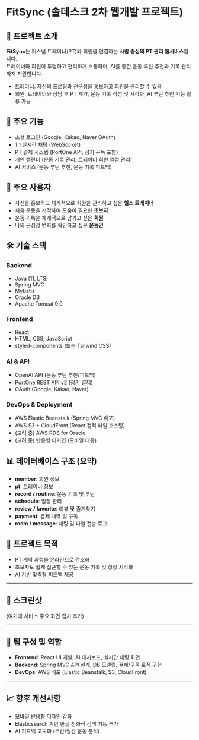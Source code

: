 # FitSync (솔데스크 2차 웹개발 프로젝트)

## 📌 프로젝트 소개
**FitSync**는 퍼스널 트레이너(PT)와 회원을 연결하는 **사람 중심의 PT 관리 웹서비스**입니다.  
트레이너와 회원이 투명하고 편리하게 소통하며, AI를 통한 운동 루틴 추천과 기록 관리까지 지원합니다.  

- 트레이너: 자신의 프로필과 전문성을 홍보하고 회원을 관리할 수 있음  
- 회원: 트레이너와 상담 후 PT 계약, 운동 기록 작성 및 시각화, AI 루틴 추천 기능 활용 가능  

## 🎯 주요 기능
- 소셜 로그인 (Google, Kakao, Naver OAuth)
- 1:1 실시간 채팅 (WebSocket)
- PT 결제 시스템 (PortOne API, 정기 구독 포함)
- 개인 캘린더 (운동 기록 관리, 트레이너 회원 일정 관리)
- AI 서비스 (운동 루틴 추천, 운동 기록 피드백)

## 👥 주요 사용자
- 자신을 홍보하고 체계적으로 회원을 관리하고 싶은 **헬스 트레이너**
- 처음 운동을 시작하여 도움이 필요한 **초보자**
- 운동 기록을 체계적으로 남기고 싶은 **회원**
- 나의 근성장 변화를 확인하고 싶은 **운동인**

## 🛠 기술 스택
### Backend
- Java (11, LTS)
- Spring MVC
- MyBatis
- Oracle DB
- Apache Tomcat 9.0

### Frontend
- React
- HTML, CSS, JavaScript
- styled-components (또는 Tailwind CSS)

### AI & API
- OpenAI API (운동 루틴 추천/피드백)
- PortOne REST API v2 (정기 결제)
- OAuth (Google, Kakao, Naver)

### DevOps & Deployment
- AWS Elastic Beanstalk (Spring MVC 배포)
- AWS S3 + CloudFront (React 정적 파일 호스팅)
- (고려 중) AWS RDS for Oracle
- (고려 중) 반응형 디자인 (모바일 대응)

## 📊 데이터베이스 구조 (요약)
- **member**: 회원 정보  
- **pt**: 트레이너 정보  
- **record / routine**: 운동 기록 및 루틴  
- **schedule**: 일정 관리  
- **review / favorite**: 리뷰 및 즐겨찾기  
- **payment**: 결제 내역 및 구독  
- **room / message**: 채팅 및 파일 전송 로그  

## 🚀 프로젝트 목적
- PT 계약 과정을 온라인으로 간소화  
- 초보자도 쉽게 접근할 수 있는 운동 기록 및 성장 시각화  
- AI 기반 맞춤형 피드백 제공  

---

## 📸 스크린샷
(여기에 서비스 주요 화면 캡처 추가)

---

## 🤝 팀 구성 및 역할
- **Frontend**: React UI 개발, AI 대시보드, 실시간 채팅 화면  
- **Backend**: Spring MVC API 설계, DB 모델링, 결제/구독 로직 구현  
- **DevOps**: AWS 배포 (Elastic Beanstalk, S3, CloudFront)  

---

## 📈 향후 개선사항
- 모바일 반응형 디자인 강화  
- Elasticsearch 기반 한글 친화적 검색 기능 추가  
- AI 피드백 고도화 (주간/월간 운동 분석)  

